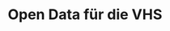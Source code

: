 ---
title: Open Data für die VHS
description: Workshop zu den Potenzialen von Open Data für die Volkshochschulen und Kreismusikschulen in Vorpommern-Greifswald mit Fokus auf die Onlinestellung von Kursangeboten, Terminen und Veranstaltungen. Durch Open Data können Bildungseinrichtungen ihr Angebot effektiver präsentieren und Teilnehmer besser erreichen.
tags:
  - OPENDATA
  - WORKSHOP
category: Workshop
---
